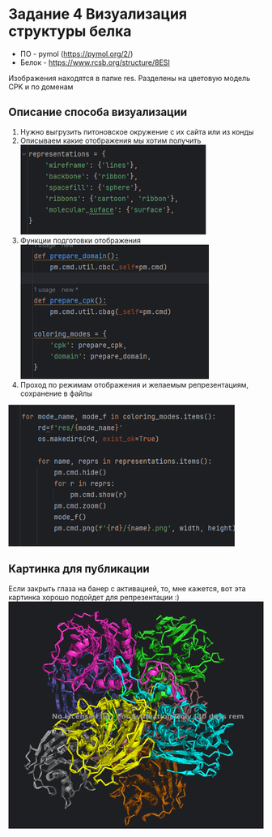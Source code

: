 # Задание 4 Визуализация структуры белка

* ПО - pymol (https://pymol.org/2/)
* Белок - https://www.rcsb.org/structure/8ESI

Изображения находятся в папке res. Разделены на цветовую модель CPK и по доменам

## Описание способа визуализации
1. Нужно выгрузить питоновское окружение с их сайта или из конды
2. Описываем какие отображения мы хотим получить![img.png](img.png)
3. Функции подготовки отображения ![img_1.png](img_1.png)
4. Проход по режимам отображения и желаемым репрезентациям, сохранение в файлы

![img_2.png](img_2.png)

## Картинка для публикации

Если закрыть глаза на банер с активацией, то, мне кажется, вот эта
картинка хорошо подойдет для репрезентации :)
![img_3.png](img_3.png)